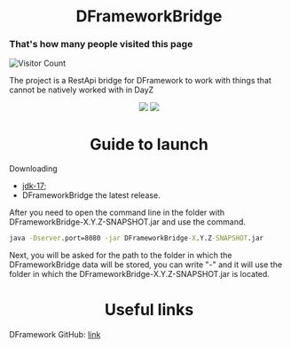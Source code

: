 <h1 align="center">DFrameworkBridge</h1>

<p align="center">
<h3>That's how many people visited this page</h3>

![Visitor Count](https://profile-counter.glitch.me/DFrameworkDataBaseBridge/count.svg)
</p>

The project is a RestApi bridge for DFramework to work with things that cannot be natively worked with in DayZ
<p align="center">
<img src="https://img.shields.io/badge/made%20by-Demands-blue.svg" >
<img src="https://badges.frapsoft.com/os/v1/open-source.svg?v=103" >
</p>

<h1 align="center">Guide to launch</h1>

Downloading 
 - [jdk-17](https://www.oracle.com/java/technologies/javase/jdk17-archive-downloads.html);
 - DFrameworkBridge the latest release.

After you need to open the command line in the folder with DFrameworkBridge-X.Y.Z-SNAPSHOT.jar and use the command.

```cmd
java -Dserver.port=8080 -jar DFrameworkBridge-X.Y.Z-SNAPSHOT.jar
```

Next, you will be asked for the path to the folder in which the DFrameworkBridge data will be stored, you can write "-" and it will use the folder in which the DFrameworkBridge-X.Y.Z-SNAPSHOT.jar is located.

<h1 align="center">Useful links</h1>

DFramework GitHub: [link](https://github.com/Demandss/DFramework)
